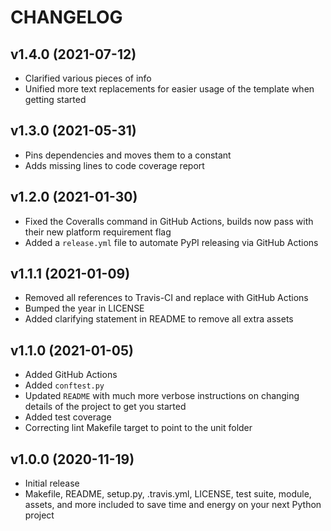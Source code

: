 # CHANGELOG

## v1.4.0 (2021-07-12)

* Clarified various pieces of info
* Unified more text replacements for easier usage of the template when getting started

## v1.3.0 (2021-05-31)

* Pins dependencies and moves them to a constant
* Adds missing lines to code coverage report

## v1.2.0 (2021-01-30)

* Fixed the Coveralls command in GitHub Actions, builds now pass with their new platform requirement flag
* Added a `release.yml` file to automate PyPI releasing via GitHub Actions

## v1.1.1 (2021-01-09)

* Removed all references to Travis-CI and replace with GitHub Actions
* Bumped the year in LICENSE
* Added clarifying statement in README to remove all extra assets

## v1.1.0 (2021-01-05)

* Added GitHub Actions
* Added `conftest.py`
* Updated `README` with much more verbose instructions on changing details of the project to get you started
* Added test coverage
* Correcting lint Makefile target to point to the unit folder

## v1.0.0 (2020-11-19)

* Initial release
* Makefile, README, setup.py, .travis.yml, LICENSE, test suite, module, assets, and more included to save time and energy on your next Python project
